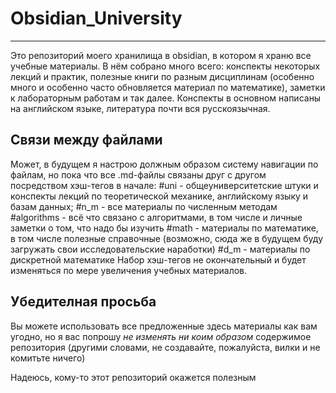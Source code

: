 # Obsidian_University
***
Это репозиторий моего хранилища в obsidian, в котором я храню все учебные материалы. В нём собрано много всего: конспекты некоторых лекций и практик, полезные книги по разным дисциплинам (особенно много и особенно часто обновляется материал по математике), заметки к лабораторным работам и так далее. Конспекты в основном написаны на английском языке, литература почти вся русскоязычная.
## Связи между файлами
Может, в будущем я настрою должным образом систему навигации по файлам, но пока что все .md-файлы связаны друг с другом посредством хэш-тегов в начале:
#uni - общеуниверситетские штуки и конспекты лекций по теоретической механике, английскому языку и базам данных;
#n_m - все материалы по численным методам
#algorithms - всё что связано с алгоритмами, в том числе и личные заметки о том, что надо бы изучить
#math - материалы по математике, в том числе полезные справочные (возможно, сюда же в будущем буду загружать свои исследовательские наработки)
#d_m - материалы по дискретной математике
Набор хэш-тегов не окончательный и будет изменяться по мере увеличения учебных материалов.
## Убедителная просьба
Вы можете использовать все предложенные здесь материалы как вам угодно, но я вас попрошу *не изменять ни коим образом* содержимое репозитория (другими словами, не создавайте, пожалуйста, вилки и не комитьте ничего)

Надеюсь, кому-то этот репозиторий окажется полезным

